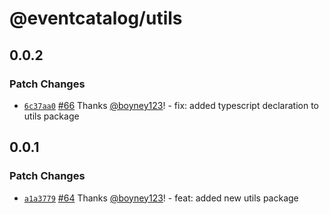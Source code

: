 # @eventcatalog/utils

## 0.0.2

### Patch Changes

- [`6c37aa0`](https://github.com/boyney123/eventcatalog/commit/6c37aa00528941889b3b9e6effd2f72bcaf87323) [#66](https://github.com/boyney123/eventcatalog/pull/66) Thanks [@boyney123](https://github.com/boyney123)! - fix: added typescript declaration to utils package

## 0.0.1

### Patch Changes

- [`a1a3779`](https://github.com/boyney123/eventcatalog/commit/a1a3779b31afcee55353e3ffe90445291765d171) [#64](https://github.com/boyney123/eventcatalog/pull/64) Thanks [@boyney123](https://github.com/boyney123)! - feat: added new utils package
